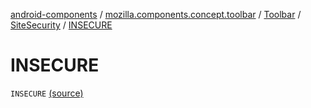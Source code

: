 [android-components](../../../index.md) / [mozilla.components.concept.toolbar](../../index.md) / [Toolbar](../index.md) / [SiteSecurity](index.md) / [INSECURE](./-i-n-s-e-c-u-r-e.md)

# INSECURE

`INSECURE` [(source)](https://github.com/mozilla-mobile/android-components/blob/master/components/concept/toolbar/src/main/java/mozilla/components/concept/toolbar/Toolbar.kt#L384)